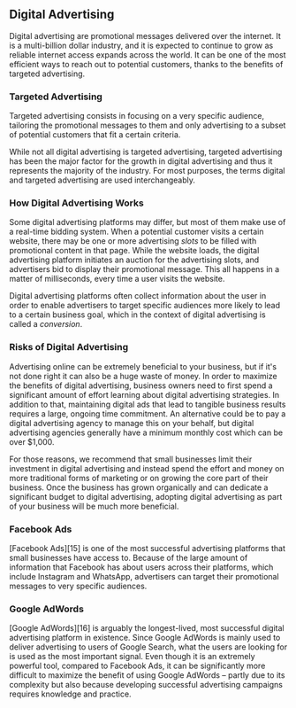 ## Digital Advertising <a name="digital-advertising"></a>

Digital advertising are promotional messages delivered over the internet. It is a multi-billion
dollar industry, and it is expected to continue to grow as reliable internet access expands across
the world. It can be one of the most efficient ways to reach out to potential customers, thanks to
the benefits of targeted advertising.


### Targeted Advertising

Targeted advertising consists in focusing on a very specific audience, tailoring the promotional
messages to them and only advertising to a subset of potential customers that fit a certain
criteria.

While not all digital advertising is targeted advertising, targeted advertising has been the major
factor for the growth in digital advertising and thus it represents the majority of the industry.
For most purposes, the terms digital and targeted advertising are used interchangeably.


### How Digital Advertising Works

Some digital advertising platforms may differ, but most of them make use of a real-time bidding
system. When a potential customer visits a certain website, there may be one or more advertising
*slots* to be filled with promotional content in that page. While the website loads, the digital
advertising platform initiates an auction for the advertising slots, and advertisers bid to display
their promotional message. This all happens in a matter of milliseconds, every time a user visits
the website.

Digital advertising platforms often collect information about the user in order to enable
advertisers to target specific audiences more likely to lead to a certain business goal, which in
the context of digital advertising is called a *conversion*.


### Risks of Digital Advertising

Advertising online can be extremely beneficial to your business, but if it's not done right it can
also be a huge waste of money. In order to maximize the benefits of digital advertising, business
owners need to first spend a significant amount of effort learning about digital advertising
strategies. In addition to that, maintaining digital ads that lead to tangible business results
requires a large, ongoing time commitment. An alternative could be to pay a digital advertising
agency to manage this on your behalf, but digital advertising agencies generally have a minimum
monthly cost which can be over $1,000.

For those reasons, we recommend that small businesses limit their investment in digital advertising
and instead spend the effort and money on more traditional forms of marketing or on growing the core
part of their business. Once the business has grown organically and can dedicate a significant
budget to digital advertising, adopting digital advertising as part of your business will be much
more beneficial.


### Facebook Ads

[Facebook Ads][15] is one of the most successful advertising platforms that small businesses have
access to. Because of the large amount of information that Facebook has about users across their
platforms, which include Instagram and WhatsApp, advertisers can target their promotional messages
to very specific audiences.


### Google AdWords

[Google AdWords][16] is arguably the longest-lived, most successful digital advertising platform
in existence. Since Google AdWords is mainly used to deliver advertising to users of Google Search,
what the users are looking for is used as the most important signal. Even though it is an extremely
powerful tool, compared to Facebook Ads, it can be significantly more difficult to maximize the
benefit of using Google AdWords – partly due to its complexity but also because developing
successful advertising campaigns requires knowledge and practice.
